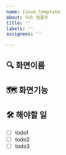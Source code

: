 ```yaml
---
name: issue_template
about: 이슈 템플릿
title: ''
labels: ''
assignees: ''

---
```


## 🔍 화면이름

## 🗺 화면기능

## 🛠 해야할 일
- [ ] todo1
- [ ] todo2
- [ ] todo3
